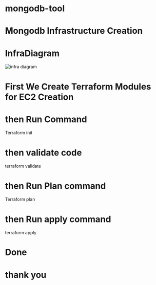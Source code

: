 # mongodb-tool
# Mongodb Infrastructure Creation

# InfraDiagram

![infra diagram](https://user-images.githubusercontent.com/107998612/203466161-bdd111e9-aa8c-4817-bf50-fd93650a8f57.png)


# First We Create Terraform Modules for EC2 Creation 

# then Run Command 
Terraform init

# then validate code
terraform validate 

# then Run Plan command

Terraform plan
# then Run apply command
terraform apply

# Done 

# thank you
